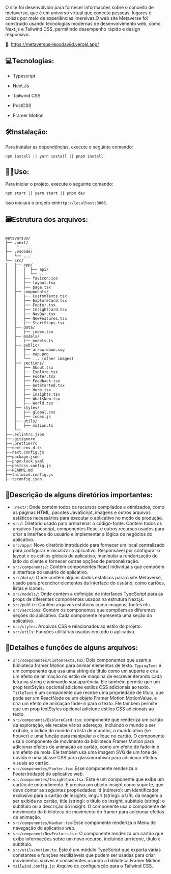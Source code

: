 <p>O site foi desenvolvido para fornecer informações sobre o conceito de metaverso, que é um universo virtual que conecta pessoas, lugares e coisas por meio de experiências imersivas.O web site Metaverse foi construído usando tecnologias modernas de desenvolvimento web, como Next.js e Tailwind CSS, permitindo desempenho rápido e design responsivo.</p>

🔗: <a href="https://metaversus-leoodaviid.vercel.app/">https://metaversus-leoodaviid.vercel.app/</a>



## 💻Tecnologias:

- Typescript

- Next.Js

- Tailwind CSS

- PostCSS

- Framer Motion

  

## 🛠️Instalação:

Para instalar as dependências, execute o seguinte comando:

```
npm install || yarn install || pnpm install
```



## 🧑‍💻Uso:

Para iniciar o projeto, execute o seguinte comando:

```
npm start || yarn start || pnpm dev
```

Isso iniciará o projeto em`http://localhost:3000`.



## 🗃️Estrutura dos arquivos:



```

metaversus/
├── .next/
│    └── ... 
├── .vscode/
│	└── ...
└── src/
│   ├── app/
│   │   │  ├── api/
│   │   │  └── ...
│   │   ├── favicon.ico
│   │   ├── layout.tsx
│   │   ├── page.tsx
│   ├── components/
│   │   ├── CustomTexts.tsx
│   │   ├── ExploreCard.tsx
│   │   ├── Footer.tsx
│   │   ├── InsightCard.tsx
│   │   ├── NavBar.tsx
│   │   ├── NewFeatures.tsx
│   │   ├── StartSteps.tsx
│   ├── data/
│   │   ├── index.tsx
│   ├── models/
│   │   ├── models.ts
│   ├── public/
│   │   ├── arrow-down.svg
│   │   ├── map.png
│   │   └── ... (other images)
│   ├── sections/
│   │   ├── About.tsx
│   │   ├── Explore.tsx
│   │   ├── Footer.tsx
│   │   ├── Feedback.tsx
│   │   ├── GetStarted.tsx
│   │   ├── Hero.tsx
│   │   ├── Insights.tsx
│   │   ├── WhatsNew.tsx
│   │   ├── World.tsx
│   ├── styles/
│   │   ├── global.css
│   │   ├── index.js
│   ├── utils/
│   │   ├── motion.ts
│	└──
├──.eslintrc.json
├──.gitignore
├──.prettierrc
├──next-env.d.ts
├──next.config.js
├──package.json
├──pnpm-lock.yaml
├──postcss.config.js
├──README.md
├──tailwind.config.js
├──tsconfig.json
```



## 🔑Descrição de alguns diretórios importantes:



- `.next/`: Onde contém todos os recursos compilados e otimizados, como as páginas HTML, pacotes JavaScript, imagens e outros arquivos estáticos necessários para executar o aplicativo no modo de produção.
- `src/`: Diretório usado para armazenar o código-fonte. Contém todos os arquivos Typescript, componentes React e outros recursos usados para criar a interface do usuário e implementar a lógica de negócios do aplicativo.
- `src/app/`: Novo diretório introduzido para fornecer um local centralizado para configurar e inicializar o aplicativo. Responsável por configurar o layout e os estilos globais do aplicativo, manipular a renderização do lado do cliente e fornecer outras opções de personalização.
- `src/components/`: Contém componentes React individuais que compõem a interface do usuário do aplicativo.
- `src/data/`: Onde contém alguns dados estáticos para o site Metaverse, usado para preencher elementos da interface do usuário, como cartões, listas e ícones.
- `src/models/`: Onde contém a definição de interfaces TypeScript para as props de diferentes componentes usados na estrutura Next.js.
- `src/public`: Contém arquivos estáticos como imagens, fontes etc.
- `src/sections`: Contém os componentes que compõem as diferentes seções do aplicativo. Cada componente representa uma seção do aplicativo.
- `src/styles`: Arquivos CSS e relacionados ao estilo do projeto. 
- `src/utils`: Funções utilitárias usadas em todo o aplicativo.





## 🧰Detalhes e funções de alguns arquivos:



- `src/componentes/CustomTexts.tsx`: Dois componentes que usam a biblioteca framer Motion para animar elementos de texto. `TypingText` é um componente que usa uma string de título como um suporte e cria um efeito de animação no estilo de máquina de escrever iterando cada letra na string e animando sua aparência. Ele também permite que um prop textStyles opcional adicione estilos CSS adicionais ao texto. `TitleText` é um componente que recebe uma propriedade de título, que pode ser um ReactNode ou um objeto Framer Motion MotionValue, e cria um efeito de animação fade-in para o texto. Ele também permite que um prop textStyles opcional adicione estilos CSS adicionais ao texto.
- `src/components/ExploreCard.tsx`: componente que renderiza um cartão de exploração, ele recebe vários adereços, incluindo o mundo a ser exibido, o índice do mundo na lista de mundos, o mundo ativo (se houver) e uma função para manipular o clique no cartão. O componente usa o componente de movimento da biblioteca Framer Motion para adicionar efeitos de animação ao cartão, como um efeito de fade-in e um efeito de mola. Ele também usa uma imagem SVG de um fone de ouvido e uma classe CSS para glassmorphism para adicionar efeitos visuais ao cartão.
- `src/componentes/Footer.tsx`: Esse componente renderiza o Footer(rodapé) do aplicativo web.
- `src/componentes/InsightCard.tsx`: Este é um componente que exibe um cartão de entendimento. É preciso um objeto insight como suporte, que deve conter as seguintes propriedades: id (número): um identificador exclusivo para o cartão de insights, imgUrl (string): a URL da imagem a ser exibida no cartão, title (string): o título do insight, subtítulo (string): o subtítulo ou a descrição do insight.
  O componente usa o componente de movimento da biblioteca de movimento do framer para adicionar efeitos de animação.
- `src/componentes/Navbar.tsx`:Esse componente renderiza o Menu de navegação do aplicativo web.
- `src/component/NewFeature.tsx`: O componente renderiza um cartão que exibe informações sobre um novo recurso, incluindo um ícone, título e subtítulo.
- `src/utils/motion.ts`: Este é um módulo TypeScript que exporta várias constantes e funções reutilizáveis que podem ser usadas para criar movimentos suaves e consistentes usando a biblioteca Framer Motion.
- `tailwind.config.js`: Arquivo de configuração para o Tailwind CSS.













